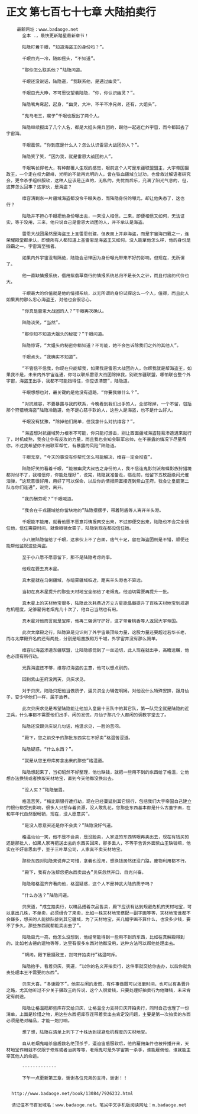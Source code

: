 # 正文 第七百七十七章 大陆拍卖行
        最新网址：www.badaoge.net
          全本 .，最快更新踏星最新章节！
      
          陆隐盯着千眼，“知道海盗王的身份吗？”。
      
          千眼目光一冷，随即摇头，“不知道”。
      
          “那你怎么联系他？”陆隐问道。
      
          千眼还没说话，陆隐道，“我联系他，是通过幽灵”。
      
          千眼目光大睁，不可思议望着陆隐，“你，你认识幽灵？”。
      
          陆隐嘴角弯起，起身，“幽灵，大冲，不干不净兄弟，还有，大姐头”。
      
          “鬼马老三，瘸子”千眼也报出了两个人。
      
          陆隐继续报出了几个人名，都是大姐头佣兵团的，跟他一起逃亡外宇宙，而今都回去了宇宙海。
      
          千眼震惊，“你到底是什么人？怎么认识雷恩大战团的人？”。
      
          陆隐笑了笑，“因为我，就是雷恩大战团的人”。
      
          千眼嘴长得老大，有种颠覆人生观的感觉，眼前这个人可是东疆联盟盟主，大宇帝国摄政王，一个走在权力巅峰，光明的不能再光明的人，曾在铁血疆域立过功，也曾救过解语者研究会，更令杀手组织服软，这种人应该是正直的，无私的，先忧而后乐，充满了阳光气息的，但，这算怎么回事？这家伙，是海盗？
      
          维容清剿东一片疆域海盗都没令千眼失态，而陆隐身份的曝光，却让他失态了，这也行？
      
          陆隐并不担心千眼把他身份曝出去，一来没人相信，二来，即便相信又如何，无法证实，等于没用，三来，他只说自己是雷恩大战团的人，并不承认是海盗。
      
          雷恩大战团虽然是海盗王上圣雷恩创建，但表面上并非海盗，而是宇宙海四霸之一，连荣耀殿堂都承认，即便所有人都知道上圣雷恩是海盗王又如何，没人能拿他怎么样，他的身份是四霸之一，宇宙海至强者。
      
          如果内外宇宙没有隔绝，陆隐会忌惮因为身份曝光带来不好的影响，但现在，无所谓了。
      
          他一直缺情报系统，借用紫翡翠商行的情报系统总归不是长久之计，而且付出的代价也大。
      
          千眼最大的价值就是他的情报系统，以无所谓的身份试探这么一个人，值得，而且此人如果真的那么忠心海盗王，对他也会很忠心。
      
          “你真是雷恩大战团的人？”千眼再次确认。
      
          陆隐淡笑，“当然”。
      
          “那你知不知道大姐头的秘密？”千眼问道。
      
          陆隐惊讶，“大姐头的秘密你都知道？不可能，她不会告诉除我们之外的其他人”。
      
          千眼点头，“我确实不知道”。
      
          “不管信不信我，你现在只能帮我，如果我是雷恩大战团的人，你帮我就是帮海盗王，如果我不是，未来内外宇宙连通，你可以联系雷恩大战团除掉我，别说东疆联盟，哪怕联合整个外宇宙，海盗王出手，我都不可能挡得住，你应该清楚”，陆隐道。
      
          千眼想想也对，最关键的是他没有退路，“你要我做什么？”。
      
          “对抗维容，不要暴露与我的联系，今晚看到我们出手的人，全部除掉，一个不留，包括那个狩猎境海盗”陆隐冷酷道，他不是心慈手软的人，这些人是海盗，也不是什么好人。
      
          千眼没有犹豫，“除掉他们简单，但我拿什么对抗维容？”。
      
          “海盗想对抗疆域势力根本不可能，你只能打游击，别让西面疆域海盗轻易渗透进来就行了，时机成熟，我会让你有反攻的力量，而且我也会知会联军总帅，在不暴露的情况下尽量帮你，不过我希望你不用联军帮忙，有暴露的风险”陆隐道。
      
          千眼无奈，“今天的事没有你帮忙怎么可能解决，维容一定会彻查”。
      
          陆隐好笑的看着千眼，“能被幽灵大叔告之身份的人，我不信连鬼影剑派和蝶影族狩猎境都对付不了，我相信你，你能处理好”，说完，陆隐就准备走，临走前，他留下五枚超级闪光催 泪弹，“这玩意很好用，用好了可以保命，以后你的情报网直接连到紫山王府，我会让皇庭第二队与你们连通”，说完，离开。
      
          “我的酬劳呢？”千眼喊道。
      
          “我会在千戎疆域给你留块地的”陆隐摆摆手，带着阿盾等人离开羊头港。
      
          千眼能不能用，就看他愿不愿意将情报网交出来，不过即便交出来，陆隐也不会完全信任他，信任需要时间，就像眼镜女雾子，陆隐到现在都没信任她。
      
          小八被陆隐留给了千眼，这家伙上不了台面，痞气十足，留在海盗团倒是不错，顺便还能帮他监视这些海盗。
      
          至于小八愿不愿意留下，那不是陆隐考虑的事。
      
          他现在要去真木星。
      
          真木星就在乌俐疆域，与暗雾疆域临近，距离羊头港也不算远。
      
          当初在真木星提升的那些天材地宝全部给了老烟鬼，他迫切需要再提升一批。
      
          真木星上的天材地宝很多，陆隐此次耗费近万立方星能晶髓提升了百株天材地宝到规避危机程度，足够雇佣老烟鬼几十次了，他自己当然也有用。
      
          真木星对他而言就是宝库，他再三强调守护好，这才带着桃香等人返回大宇帝国。
      
          此次太摩殿之行，陆隐算是见识到了外宇宙最顶级力量，这股力量还要超过若华长老，而与太摩殿齐名的还有两处，分别是暗凰族和万千城，外宇宙并没有那么简单。
      
          维容以海盗渗透东疆联盟，让陆隐感觉到了一丝迫切，此人现在就出手，高瞻远瞩，他也必须有所行动。
      
          光靠海盗还不够，维容打海盗的主意，他可以想点别的。
      
          回到紫山王府没两天，贝庆求见。
      
          对于贝庆，陆隐只把他当做质子，逼贝洪全力辅佐明嫣，对他没什么特殊安排，跟月仙子，安少华他们一样，属于放养。
      
          此次贝庆求见是希望陆隐能让他加入皇庭十三队中的其它队，第一队完全就是陆隐的近卫兵，什么事都不需要他们出手，闲的发慌，月仙子那几个人都闲的调教宇堂去了。
      
          陆隐还没跟贝庆说几句话，格温求见，一脸的苦闷。
      
          “殿下，您之前交予的那批东西实在不好卖”格温苦涩道。
      
          陆隐疑惑，“什么东西？”。
      
          “就是从您王府库房拿出来的那些”格温道。
      
          陆隐想起来了，当初昭然不好整理，他也缺钱，就把一些用不到的东西给了格温，让他想办法换钱或者换取天材地宝，直到今天他都没换出去。
      
          “没人买？”陆隐皱眉。
      
          格温苦笑，“梅比斯银行遭打劫，现在已经蔓延到其它银行，包括我们大宇帝国自己建立的银行都受到影响，很多人只想存着资源，没人敢乱花，您那些东西基本都是什么古董字画，在和平年代自然很畅销，现在，没人愿意买”。
      
          “是没人愿意买还是你不会卖？”陆隐没好气道。
      
          格温讪讪一笑，他不是不会卖，是没脸卖，人家送的东西转眼再卖出去，现在有钱买的还是那批人，如果人家再把送出去的东西买回来，那多丢人，不等于告诉外面紫山王缺钱嘛，他实在不好意思出手，至于三叶草公司，人家真不卖天材地宝。
      
          那些东西对陆隐来说弃之可惜，拿着也没用，想换钱居然还没门路，废物利用都不行。
      
          “殿下，我有办法帮您把东西卖出去”贝庆忽然开口，目光兴奋。
      
          陆隐和格温齐齐看向他，格温疑惑，这个人不是神武大陆的质子吗？
      
          “什么办法？”陆隐问道。
      
          贝庆道，“成立拍卖行，以精品搭着次品售卖，殿下应该有达到规避危机的天材地宝，可以拿出几株，不单卖，必须组合了来卖，比如一株天材地宝搭配一副字画等等，天材地宝谁都不会嫌多，想买的人能排队排到其它疆域，为了天材地宝，买几幅字画不算什么，也没多少钱，要不了多久，那些东西就都能卖出去了”。
      
          陆隐目光一亮，他怎么没想到，他经常能得到一些用不到的东西，比如在真解殿得到的，比如老古德的遗物等等，这里有很多东西对他都没用，这种方法可以帮他处理出去。
      
          “胡闹，殿下是摄政王，岂可开拍卖行”格温呵斥。
      
          陆隐抬手，看着贝庆，笑道，“以你的名义开拍卖行，这件事就交给你去办，以后你就负责处理本王不需要的东西”。
      
          贝庆大喜，“多谢殿下”，他实在闲的发慌，有件事做既可以消磨时间，也可以有条晋升之路，尤其他听过不少关于摄政王的传说，这个人很爱钱，只要处理好拍卖行为他赚钱，未来肯定有前途。
      
          陆隐让格温把那些库存交给贝庆，让格温全力支持贝庆开拍卖行，同时自己也理了一份清单，上面是珍惜之物，用这些东西把库存连带着卖出去肯定没问题，主要是第一次拍卖的东西必须是绝对精品，才能一炮打响。
      
          想了想，陆隐在清单上列下了十株达到规避危机程度的天材地宝。
      
          自从老烟鬼暗杀宙盾数名绝顶杀手，逼迫宙盾服软后，他的雇佣条件也被传播开来，天材地宝作用就不仅限于修炼或者治病等等，老烟鬼可是外宇宙第一杀手，谁能雇佣他，谁就能主宰其他人的命运。
      
          -------------
      
          下午一点更新第三章，谢谢各位兄弟的支持，谢谢！！
      
      
      http://www.badaoge.net/book/13084/7926232.html
      
      请记住本书首发域名：www.badaoge.net。笔尖中文手机版阅读网址：m.badaoge.net